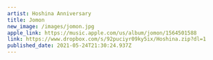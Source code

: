 ```yaml
---
artist: Hoshina Anniversary
title: Jomon
new_image: /images/jomon.jpg
apple_link: https://music.apple.com/us/album/jomon/1564501588
link: https://www.dropbox.com/s/92puciyr09ky5ix/Hoshina.zip?dl=1
published_date: 2021-05-24T21:30:24.937Z
---
```

